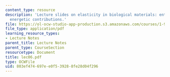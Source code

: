 ```yaml
---
content_type: resource
description: 'Lecture slides on elasticity in biological materials: entropic versus
  energetic contributions.'
file: https://ol-ocw-studio-app-production.s3.amazonaws.com/courses/1-978-from-nano-to-macro-introduction-to-atomistic-modeling-techniques-january-iap-2007/803ef474697ee0f539288fe28d04f296_lec06.pdf
file_type: application/pdf
learning_resource_types:
- Lecture Notes
parent_title: Lecture Notes
parent_type: CourseSection
resourcetype: Document
title: lec06.pdf
type: OCWFile
uid: 803ef474-697e-e0f5-3928-8fe28d04f296
---
```

